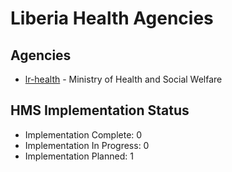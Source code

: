# Liberia Health Agencies

## Agencies

- [lr-health](lr-health/index.md) - Ministry of Health and Social Welfare

## HMS Implementation Status

- Implementation Complete: 0
- Implementation In Progress: 0
- Implementation Planned: 1
